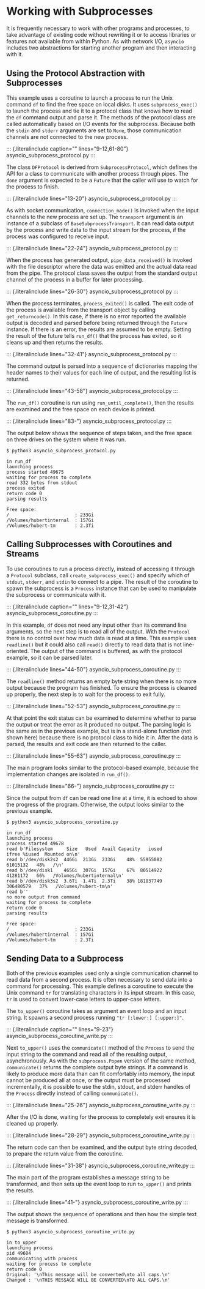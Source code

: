 Working with Subprocesses
=========================

It is frequently necessary to work with other programs and processes, to
take advantage of existing code without rewriting it or to access
libraries or features not available from within Python. As with network
I/O, `asyncio` includes two abstractions for starting another program
and then interacting with it.

Using the Protocol Abstraction with Subprocesses
------------------------------------------------

This example uses a coroutine to launch a process to run the Unix
command `df` to find the free space on local disks. It uses
`subprocess_exec()` to launch the process and tie it to a protocol class
that knows how to read the `df` command output and parse it. The methods
of the protocol class are called automatically based on I/O events for
the subprocess. Because both the `stdin` and `stderr` arguments are set
to `None`, those communication channels are not connected to the new
process.

::: {.literalinclude caption="" lines="9-12,61-80"}
asyncio\_subprocess\_protocol.py
:::

The class `DFProtocol` is derived from `SubprocessProtocol`, which
defines the API for a class to communicate with another process through
pipes. The `done` argument is expected to be a `Future` that the caller
will use to watch for the process to finish.

::: {.literalinclude lines="13-20"}
asyncio\_subprocess\_protocol.py
:::

As with socket communication, `connection_made()` is invoked when the
input channels to the new process are set up. The `transport` argument
is an instance of a subclass of `BaseSubprocessTransport`. It can read
data output by the process and write data to the input stream for the
process, if the process was configured to receive input.

::: {.literalinclude lines="22-24"}
asyncio\_subprocess\_protocol.py
:::

When the process has generated output, `pipe_data_received()` is invoked
with the file descriptor where the data was emitted and the actual data
read from the pipe. The protocol class saves the output from the
standard output channel of the process in a buffer for later processing.

::: {.literalinclude lines="26-30"}
asyncio\_subprocess\_protocol.py
:::

When the process terminates, `process_exited()` is called. The exit code
of the process is available from the transport object by calling
`get_returncode()`. In this case, if there is no error reported the
available output is decoded and parsed before being returned through the
`Future` instance. If there is an error, the results are assumed to be
empty. Setting the result of the future tells `run_df()` that the
process has exited, so it cleans up and then returns the results.

::: {.literalinclude lines="32-41"}
asyncio\_subprocess\_protocol.py
:::

The command output is parsed into a sequence of dictionaries mapping the
header names to their values for each line of output, and the resulting
list is returned.

::: {.literalinclude lines="43-58"}
asyncio\_subprocess\_protocol.py
:::

The `run_df()` coroutine is run using `run_until_complete()`, then the
results are examined and the free space on each device is printed.

::: {.literalinclude lines="83-"}
asyncio\_subprocess\_protocol.py
:::

The output below shows the sequence of steps taken, and the free space
on three drives on the system where it was run.

``` {.sourceCode .none}
$ python3 asyncio_subprocess_protocol.py

in run_df
launching process
process started 49675
waiting for process to complete
read 332 bytes from stdout
process exited
return code 0
parsing results

Free space:
/                        : 233Gi
/Volumes/hubertinternal  : 157Gi
/Volumes/hubert-tm       : 2.3Ti
```

Calling Subprocesses with Coroutines and Streams
------------------------------------------------

To use coroutines to run a process directly, instead of accessing it
through a `Protocol` subclass, call `create_subprocess_exec()` and
specify which of `stdout`, `stderr`, and `stdin` to connect to a pipe.
The result of the coroutine to spawn the subprocess is a `Process`
instance that can be used to manipulate the subprocess or communicate
with it.

::: {.literalinclude caption="" lines="9-12,31-42"}
asyncio\_subprocess\_coroutine.py
:::

In this example, `df` does not need any input other than its command
line arguments, so the next step is to read all of the output. With the
`Protocol` there is no control over how much data is read at a time.
This example uses `readline()` but it could also call `read()` directly
to read data that is not line-oriented. The output of the command is
buffered, as with the protocol example, so it can be parsed later.

::: {.literalinclude lines="44-50"}
asyncio\_subprocess\_coroutine.py
:::

The `readline()` method returns an empty byte string when there is no
more output because the program has finished. To ensure the process is
cleaned up properly, the next step is to wait for the process to exit
fully.

::: {.literalinclude lines="52-53"}
asyncio\_subprocess\_coroutine.py
:::

At that point the exit status can be examined to determine whether to
parse the output or treat the error as it produced no output. The
parsing logic is the same as in the previous example, but is in a
stand-alone function (not shown here) because there is no protocol class
to hide it in. After the data is parsed, the results and exit code are
then returned to the caller.

::: {.literalinclude lines="55-63"}
asyncio\_subprocess\_coroutine.py
:::

The main program looks similar to the protocol-based example, because
the implementation changes are isolated in `run_df()`.

::: {.literalinclude lines="66-"}
asyncio\_subprocess\_coroutine.py
:::

Since the output from `df` can be read one line at a time, it is echoed
to show the progress of the program. Otherwise, the output looks similar
to the previous example.

``` {.sourceCode .none}
$ python3 asyncio_subprocess_coroutine.py

in run_df
launching process
process started 49678
read b'Filesystem     Size   Used  Avail Capacity   iused
ifree %iused  Mounted on\n'
read b'/dev/disk2s2  446Gi  213Gi  233Gi    48%  55955082
61015132   48%   /\n'
read b'/dev/disk1    465Gi  307Gi  157Gi    67%  80514922
41281172   66%   /Volumes/hubertinternal\n'
read b'/dev/disk3s2  3.6Ti  1.4Ti  2.3Ti    38% 181837749
306480579   37%   /Volumes/hubert-tm\n'
read b''
no more output from command
waiting for process to complete
return code 0
parsing results

Free space:
/                        : 233Gi
/Volumes/hubertinternal  : 157Gi
/Volumes/hubert-tm       : 2.3Ti
```

Sending Data to a Subprocess
----------------------------

Both of the previous examples used only a single communication channel
to read data from a second process. It is often necessary to send data
into a command for processing. This example defines a coroutine to
execute the Unix command `tr` for translating characters in its input
stream. In this case, `tr` is used to convert lower-case letters to
upper-case letters.

The `to_upper()` coroutine takes as argument an event loop and an input
string. It spawns a second process running `"tr [:lower:] [:upper:]"`.

::: {.literalinclude caption="" lines="9-23"}
asyncio\_subprocess\_coroutine\_write.py
:::

Next `to_upper()` uses the `communicate()` method of the `Process` to
send the input string to the command and read all of the resulting
output, asynchronously. As with the `subprocess.Popen` version of the
same method, `communicate()` returns the complete output byte strings.
If a command is likely to produce more data than can fit comfortably
into memory, the input cannot be produced all at once, or the output
must be processed incrementally, it is possible to use the stdin,
stdout, and stderr handles of the `Process` directly instead of calling
`communicate()`.

::: {.literalinclude lines="25-26"}
asyncio\_subprocess\_coroutine\_write.py
:::

After the I/O is done, waiting for the process to completely exit
ensures it is cleaned up properly.

::: {.literalinclude lines="28-29"}
asyncio\_subprocess\_coroutine\_write.py
:::

The return code can then be examined, and the output byte string
decoded, to prepare the return value from the coroutine.

::: {.literalinclude lines="31-38"}
asyncio\_subprocess\_coroutine\_write.py
:::

The main part of the program establishes a message string to be
transformed, and then sets up the event loop to run `to_upper()` and
prints the results.

::: {.literalinclude lines="41-"}
asyncio\_subprocess\_coroutine\_write.py
:::

The output shows the sequence of operations and then how the simple text
message is transformed.

``` {.sourceCode .none}
$ python3 asyncio_subprocess_coroutine_write.py

in to_upper
launching process
pid 49684
communicating with process
waiting for process to complete
return code 0
Original: '\nThis message will be converted\nto all caps.\n'
Changed : '\nTHIS MESSAGE WILL BE CONVERTED\nTO ALL CAPS.\n'
```
